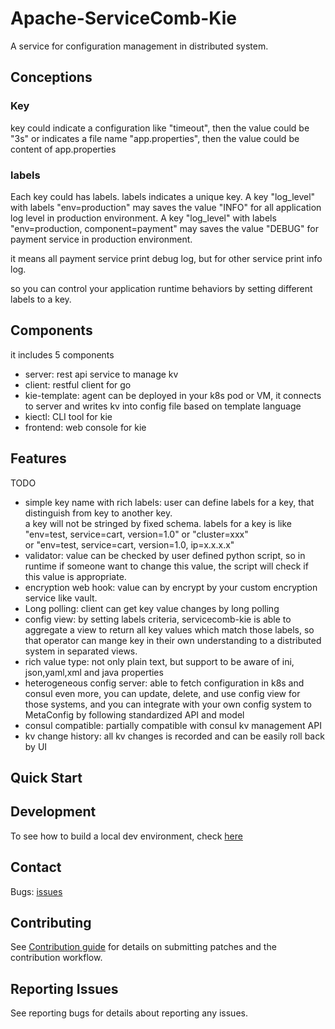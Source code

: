 # Apache-ServiceComb-Kie

A service for configuration management in distributed system.

## Conceptions

### Key
key could indicate a configuration like "timeout",
then the value could be "3s"
or indicates a file name "app.properties", 
then the value could be content of app.properties

### labels
Each key could has labels. labels indicates a unique key.
A key "log_level" with labels "env=production" 
may saves the value "INFO" for all application log level in production environment.
A key "log_level" with labels "env=production, component=payment" 
may saves the value "DEBUG" for payment service in production environment.

it means all payment service print debug log, but for other service print info log.

so you can control your application runtime behaviors 
by setting different labels to a key.



## Components
it includes 5 components

- server: rest api service to manage kv
- client: restful client for go
- kie-template: agent can be deployed in your k8s pod 
or VM, it connects to server and writes kv into config file 
based on template language
- kiectl: CLI tool for kie
- frontend: web console for kie

## Features

TODO
- simple key name with rich labels: user can define labels for a key, 
that distinguish from key to another key.  
a key will not be stringed by fixed schema. 
labels for a key is like "env=test, service=cart, version=1.0" or "cluster=xxx"  
or "env=test, service=cart, version=1.0, ip=x.x.x.x"
- validator: value can be checked by user defined python script, 
so in runtime if someone want to change this value, 
the script will check if this value is appropriate.
- encryption web hook: value can by encrypt 
by your custom encryption service like vault.
- Long polling: client can get key value changes by long polling
- config view: by setting labels criteria, servicecomb-kie 
is able to aggregate a view to return all key values which match those labels, 
so that operator can mange key in their own understanding 
to a distributed system in separated views.
- rich value type: not only plain text, but support to be aware of ini, json,yaml,xml and java properties
- heterogeneous config server: able to fetch configuration in k8s and consul 
 even more, you can update, delete, 
 and use config view for those systems, 
 and you can integrate with your own config system to MetaConfig by 
 following standardized API and model
- consul compatible: partially compatible with consul kv management API
- kv change history: all kv changes is recorded and can be easily roll back by UI
## Quick Start


## Development
To see how to build a local dev environment, check [here](examples/dev)

## Contact

Bugs: [issues](https://issues.apache.org/jira/browse/SCB)

## Contributing

See [Contribution guide](/CONTRIBUTING.md) for details on submitting patches and the contribution workflow.

## Reporting Issues

See reporting bugs for details about reporting any issues.
